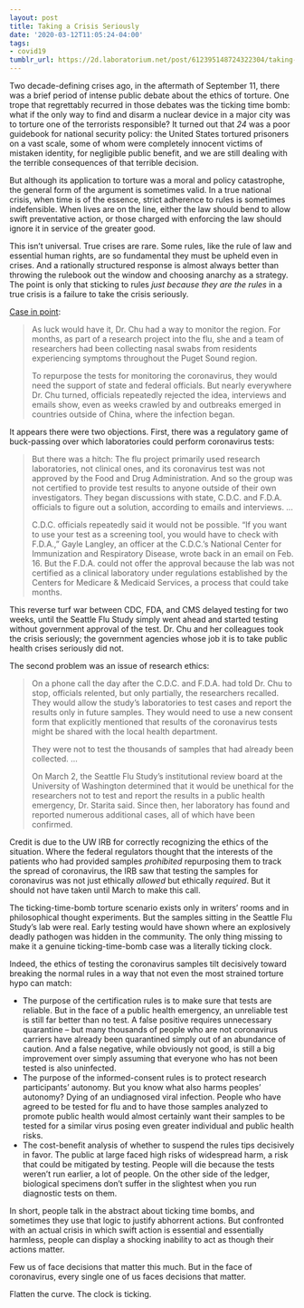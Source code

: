 ```yaml
---
layout: post
title: Taking a Crisis Seriously
date: '2020-03-12T11:05:24-04:00'
tags:
- covid19
tumblr_url: https://2d.laboratorium.net/post/612395148724322304/taking-a-crisis-seriously
---
```

Two decade-defining crises ago, in the aftermath of September 11, there was a brief period of intense public debate about the ethics of torture. One trope that regrettably recurred in those debates was the ticking time bomb: what if the only way to find and disarm a nuclear device in a major city was to torture one of the terrorists responsible? It turned out that _24_ was a poor guidebook for national security policy: the United States tortured prisoners on a vast scale, some of whom were completely innocent victims of mistaken identity, for negligible public benefit, and we are still dealing with the terrible consequences of that terrible decision.

But although its application to torture was a moral and policy catastrophe, the general form of the argument is sometimes valid. In a true national crisis, when time is of the essence, strict adherence to rules is sometimes indefensible. When lives are on the line, either the law should bend to allow swift preventative action, or those charged with enforcing the law should ignore it in service of the greater good.

This isn’t universal. True crises are rare. Some rules, like the rule of law and essential human rights, are so fundamental they must be upheld even in crises. And a rationally structured response is almost always better than throwing the rulebook out the window and choosing anarchy as a strategy. The point is only that sticking to rules _just because they are the rules_ in a true crisis is a failure to take the crisis seriously.

[Case in point](https://www.nytimes.com/2020/03/10/us/coronavirus-testing-delays.html):

> As luck would have it, Dr. Chu had a way to monitor the region. For months, as part of a research project into the flu, she and a team of researchers had been collecting nasal swabs from residents experiencing symptoms throughout the Puget Sound region.
> 
> To repurpose the tests for monitoring the coronavirus, they would need the support of state and federal officials. But nearly everywhere Dr. Chu turned, officials repeatedly rejected the idea, interviews and emails show, even as weeks crawled by and outbreaks emerged in countries outside of China, where the infection began.

It appears there were two objections. First, there was a regulatory game of buck-passing over which laboratories could perform coronavirus tests:

> But there was a hitch: The flu project primarily used research laboratories, not clinical ones, and its coronavirus test was not approved by the Food and Drug Administration. And so the group was not certified to provide test results to anyone outside of their own investigators. They began discussions with state, C.D.C. and F.D.A. officials to figure out a solution, according to emails and interviews. …
> 
> C.D.C. officials repeatedly said it would not be possible. “If you want to use your test as a screening tool, you would have to check with F.D.A.,” Gayle Langley, an officer at the C.D.C.’s National Center for Immunization and Respiratory Disease, wrote back in an email on Feb. 16. But the F.D.A. could not offer the approval because the lab was not certified as a clinical laboratory under regulations established by the Centers for Medicare & Medicaid Services, a process that could take months.

This reverse turf war between CDC, FDA, and CMS delayed testing for two weeks, until the Seattle Flu Study simply went ahead and started testing without government approval of the test. Dr. Chu and her colleagues took the crisis seriously; the government agencies whose job it is to take public health crises seriously did not.

The second problem was an issue of research ethics:

> On a phone call the day after the C.D.C. and F.D.A. had told Dr. Chu to stop, officials relented, but only partially, the researchers recalled. They would allow the study’s laboratories to test cases and report the results only in future samples. They would need to use a new consent form that explicitly mentioned that results of the coronavirus tests might be shared with the local health department.
> 
> They were not to test the thousands of samples that had already been collected. …
> 
> On March 2, the Seattle Flu Study’s institutional review board at the University of Washington determined that it would be unethical for the researchers not to test and report the results in a public health emergency, Dr. Starita said. Since then, her laboratory has found and reported numerous additional cases, all of which have been confirmed.

Credit is due to the UW IRB for correctly recognizing the ethics of the situation. Where the federal regulators thought that the interests of the patients who had provided samples _prohibited_ repurposing them to track the spread of coronavirus, the IRB saw that testing the samples for coronavirus was not just ethically _allowed_ but ethically _required_. But it should not have taken until March to make this call.

The ticking-time-bomb torture scenario exists only in writers’ rooms and in philosophical thought experiments. But the samples sitting in the Seattle Flu Study’s lab were real. Early testing would have shown where an explosively deadly pathogen was hidden in the community. The only thing missing to make it a genuine ticking-time-bomb case was a literally ticking clock.

Indeed, the ethics of testing the coronavirus samples tilt decisively toward breaking the normal rules in a way that not even the most strained torture hypo can match:

- The purpose of the certification rules is to make sure that tests are reliable. But in the face of a public health emergency, an unreliable test is still far better than no test. A false positive requires unnecessary quarantine – but many thousands of people who are not coronavirus carriers have already been quarantined simply out of an abundance of caution. And a false negative, while obviously not good, is still a big improvement over simply assuming that everyone who has not been tested is also uninfected.
- The purpose of the informed-consent rules is to protect research participants’ autonomy. But you know what also harms peoples’ autonomy? Dying of an undiagnosed viral infection. People who have agreed to be tested for flu and to have those samples analyzed to promote public health would almost certainly want their samples to be tested for a similar virus posing even greater individual and public health risks.
- The cost-benefit analysis of whether to suspend the rules tips decisively in favor. The public at large faced high risks of widespread harm, a risk that could be mitigated by testing. People will die because the tests weren’t run earlier, a lot of people. On the other side of the ledger, biological specimens don’t suffer in the slightest when you run diagnostic tests on them.

In short, people talk in the abstract about ticking time bombs, and sometimes they use that logic to justify abhorrent actions. But confronted with an actual crisis in which swift action is essential and essentially harmless, people can display a shocking inability to act as though their actions matter.

Few us of face decisions that matter this much. But in the face of coronavirus, every single one of us faces decisions that matter.

Flatten the curve. The clock is ticking.

